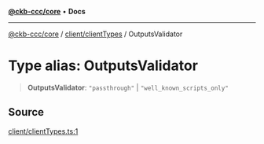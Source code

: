 [**@ckb-ccc/core**](README.md) • **Docs**

***

[@ckb-ccc/core](README.md) / [client/clientTypes](client.clientTypes.md) / OutputsValidator

# Type alias: OutputsValidator

> **OutputsValidator**: `"passthrough"` \| `"well_known_scripts_only"`

## Source

[client/clientTypes.ts:1](https://github.com/SpectreMercury/ccc/blob/1b34760fdeb60ebebc0a7e641c12ef11dff1e7d0/packages/core/src/client/clientTypes.ts#L1)
